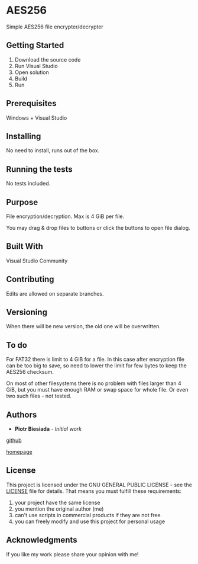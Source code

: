 # AES256
Simple AES256 file encrypter/decrypter

## Getting Started

1. Download the source code
2. Run Visual Studio
3. Open solution
4. Build
5. Run

## Prerequisites

Windows + Visual Studio

## Installing

No need to install, runs out of the box.

## Running the tests

No tests included.

## Purpose

File encryption/decryption. Max is 4 GiB per file.

You may drag & drop files to buttons or click the buttons to open file dialog.

## Built With

Visual Studio Community

## Contributing

Edits are allowed on separate branches.

## Versioning

When there will be new version, the old one will be overwritten.

## To do

For FAT32 there is limit to 4 GiB for a file. In this case after encryption file can be too big to save, so need to lower the limit for few bytes to keep the AES256 checksum.

On most of other filesystems there is no problem with files larger than 4 GiB, but you must have enough RAM or swap space for whole file. Or even two such files - not tested.

## Authors

* **Piotr Biesiada** - *Initial work*

[github](https://github.com/pbies)

[homepage](https://pbies.net/)

## License

This project is licensed under the GNU GENERAL PUBLIC LICENSE - see the [LICENSE](LICENSE) file for details.
That means you must fulfill these requirements:
1. your project have the same license
2. you mention the original author (me)
3. can't use scripts in commercial products if they are not free
4. you can freely modify and use this project for personal usage

## Acknowledgments

If you like my work please share your opinion with me!
